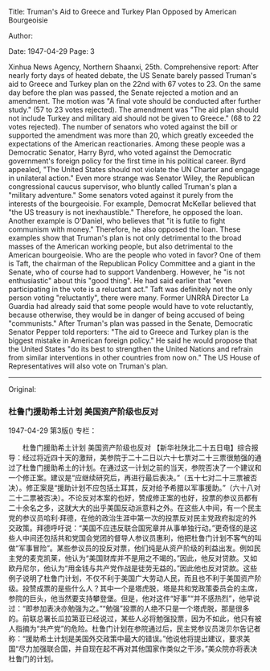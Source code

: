 Title: Truman's Aid to Greece and Turkey Plan Opposed by American Bourgeoisie

Author:

Date: 1947-04-29
Page: 3

Xinhua News Agency, Northern Shaanxi, 25th. Comprehensive report: After nearly forty days of heated debate, the US Senate barely passed Truman's aid to Greece and Turkey plan on the 22nd with 67 votes to 23. On the same day before the plan was passed, the Senate rejected a motion and an amendment. The motion was "A final vote should be conducted after further study." (57 to 23 votes rejected). The amendment was "The aid plan should not include Turkey and military aid should not be given to Greece." (68 to 22 votes rejected). The number of senators who voted against the bill or supported the amendment was more than 20, which greatly exceeded the expectations of the American reactionaries. Among these people was a Democratic Senator, Harry Byrd, who voted against the Democratic government's foreign policy for the first time in his political career. Byrd appealed, "The United States should not violate the UN Charter and engage in unilateral action." Even more strange was Senator Wiley, the Republican congressional caucus supervisor, who bluntly called Truman's plan a "military adventure." Some senators voted against it purely from the interests of the bourgeoisie. For example, Democrat McKellar believed that "the US treasury is not inexhaustible." Therefore, he opposed the loan. Another example is O'Daniel, who believes that "it is futile to fight communism with money." Therefore, he also opposed the loan. These examples show that Truman's plan is not only detrimental to the broad masses of the American working people, but also detrimental to the American bourgeoisie. Who are the people who voted in favor? One of them is Taft, the chairman of the Republican Policy Committee and a giant in the Senate, who of course had to support Vandenberg. However, he "is not enthusiastic" about this "good thing". He had said earlier that "even participating in the vote is a reluctant act." Taft was definitely not the only person voting "reluctantly", there were many. Former UNRRA Director La Guardia had already said that some people would have to vote reluctantly, because otherwise, they would be in danger of being accused of being "communists." After Truman's plan was passed in the Senate, Democratic Senator Pepper told reporters: "The aid to Greece and Turkey plan is the biggest mistake in American foreign policy." He said he would propose that the United States "do its best to strengthen the United Nations and refrain from similar interventions in other countries from now on." The US House of Representatives will also vote on Truman's plan.



<hr /> 

Original: 


### 杜鲁门援助希土计划  美国资产阶级也反对

1947-04-29
第3版()
专栏：

　　杜鲁门援助希土计划
    美国资产阶级也反对
    【新华社陕北二十五日电】综合报导：经过将近四十天的激辩，美参院于二十二日以六十七票对二十三票很勉强的通过了杜鲁门援助希土的计划。在通过这一计划之前的当天，参院否决了一个建议和一个修正案。建议是“应继续研究后，再进行最后表决。”（五十七对二十三票被否决）。修正案是“援助计划不应包括土耳其，反对给予希腊以军事援助。”（六十八对二十二票被否决）。不论反对本案的也好，赞成修正案的也好，投票的参议员都有二十余名之多，这就大大的出乎美国反动派意料之外。在这些人中间，有一个民主党的参议员哈利·拜德，在他的政治生涯中第一次的投票反对民主党政府拟定的外交政策。拜德呼吁说：“美国不应违反联合国宪章并从事单独行动。”更奇怪的是这些人中间还包括共和党国会党团的督导人参议员惠利，他把杜鲁门计划不客气的叫做“军事冒险”。某些参议员的投反对票，他们纯是从资产阶级的利益出发。例如民主党的麦克凯莱，他认为“美国财库并不是用之不竭的。”因此，他反对贷款。又如欧丹尼尔，他认为“用金钱与共产党作战是徒劳无益的。”因此他也反对贷款。这些例子说明了杜鲁门计划，不仅不利于美国广大劳动人民，而且也不利于美国资产阶级。投赞成票的是些什么人？其中一个是塔虎脱，塔是共和党政策委员会的主席，参院的巨头，他当然要支持攀登堡。但是，他对这件“好事”“并不感热烈”，他早说过：“即参加表决亦勉强为之。”“勉强”投票的人绝不只是一个塔虎脱，那是很多的。前联总署长瓜拉第亚已经说过，某些人必将勉强投票，因为不如此，他只有被人指摘为“共产党”的危险。杜鲁门计划在参院通过后，民主党参议员泼贝尔告记者称：“援助希土计划是美国外交政策中最大的错误。”他说他将提出建议，要求美国“尽力加强联合国，并自现在起不再对其他国家作类似之干涉。”美众院亦将表决杜鲁门的计划。
